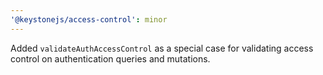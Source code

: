 ```yaml
---
'@keystonejs/access-control': minor
---
```


Added `validateAuthAccessControl` as a special case for validating access control on authentication queries and mutations.
